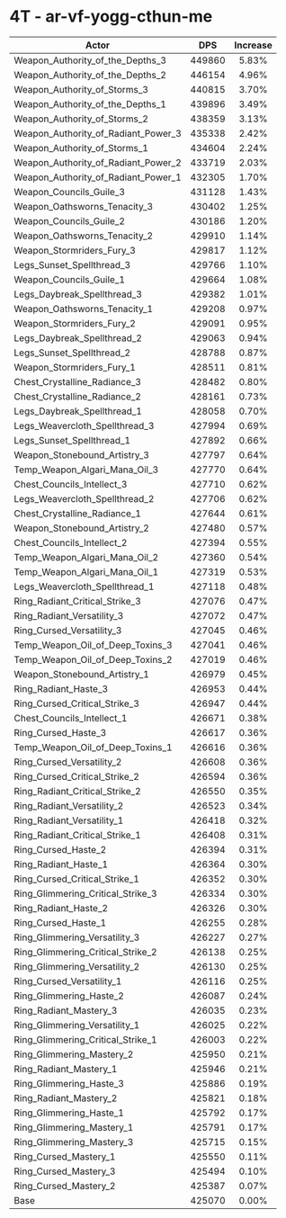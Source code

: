 # 4T - ar-vf-yogg-cthun-me
| Actor | DPS | Increase |
|---|:---:|:---:|
|Weapon_Authority_of_the_Depths_3|449860|5.83%|
|Weapon_Authority_of_the_Depths_2|446154|4.96%|
|Weapon_Authority_of_Storms_3|440815|3.70%|
|Weapon_Authority_of_the_Depths_1|439896|3.49%|
|Weapon_Authority_of_Storms_2|438359|3.13%|
|Weapon_Authority_of_Radiant_Power_3|435338|2.42%|
|Weapon_Authority_of_Storms_1|434604|2.24%|
|Weapon_Authority_of_Radiant_Power_2|433719|2.03%|
|Weapon_Authority_of_Radiant_Power_1|432305|1.70%|
|Weapon_Councils_Guile_3|431128|1.43%|
|Weapon_Oathsworns_Tenacity_3|430402|1.25%|
|Weapon_Councils_Guile_2|430186|1.20%|
|Weapon_Oathsworns_Tenacity_2|429910|1.14%|
|Weapon_Stormriders_Fury_3|429817|1.12%|
|Legs_Sunset_Spellthread_3|429766|1.10%|
|Weapon_Councils_Guile_1|429664|1.08%|
|Legs_Daybreak_Spellthread_3|429382|1.01%|
|Weapon_Oathsworns_Tenacity_1|429208|0.97%|
|Weapon_Stormriders_Fury_2|429091|0.95%|
|Legs_Daybreak_Spellthread_2|429063|0.94%|
|Legs_Sunset_Spellthread_2|428788|0.87%|
|Weapon_Stormriders_Fury_1|428511|0.81%|
|Chest_Crystalline_Radiance_3|428482|0.80%|
|Chest_Crystalline_Radiance_2|428161|0.73%|
|Legs_Daybreak_Spellthread_1|428058|0.70%|
|Legs_Weavercloth_Spellthread_3|427994|0.69%|
|Legs_Sunset_Spellthread_1|427892|0.66%|
|Weapon_Stonebound_Artistry_3|427797|0.64%|
|Temp_Weapon_Algari_Mana_Oil_3|427770|0.64%|
|Chest_Councils_Intellect_3|427710|0.62%|
|Legs_Weavercloth_Spellthread_2|427706|0.62%|
|Chest_Crystalline_Radiance_1|427644|0.61%|
|Weapon_Stonebound_Artistry_2|427480|0.57%|
|Chest_Councils_Intellect_2|427394|0.55%|
|Temp_Weapon_Algari_Mana_Oil_2|427360|0.54%|
|Temp_Weapon_Algari_Mana_Oil_1|427319|0.53%|
|Legs_Weavercloth_Spellthread_1|427118|0.48%|
|Ring_Radiant_Critical_Strike_3|427076|0.47%|
|Ring_Radiant_Versatility_3|427072|0.47%|
|Ring_Cursed_Versatility_3|427045|0.46%|
|Temp_Weapon_Oil_of_Deep_Toxins_3|427041|0.46%|
|Temp_Weapon_Oil_of_Deep_Toxins_2|427019|0.46%|
|Weapon_Stonebound_Artistry_1|426979|0.45%|
|Ring_Radiant_Haste_3|426953|0.44%|
|Ring_Cursed_Critical_Strike_3|426947|0.44%|
|Chest_Councils_Intellect_1|426671|0.38%|
|Ring_Cursed_Haste_3|426617|0.36%|
|Temp_Weapon_Oil_of_Deep_Toxins_1|426616|0.36%|
|Ring_Cursed_Versatility_2|426608|0.36%|
|Ring_Cursed_Critical_Strike_2|426594|0.36%|
|Ring_Radiant_Critical_Strike_2|426550|0.35%|
|Ring_Radiant_Versatility_2|426523|0.34%|
|Ring_Radiant_Versatility_1|426418|0.32%|
|Ring_Radiant_Critical_Strike_1|426408|0.31%|
|Ring_Cursed_Haste_2|426394|0.31%|
|Ring_Radiant_Haste_1|426364|0.30%|
|Ring_Cursed_Critical_Strike_1|426352|0.30%|
|Ring_Glimmering_Critical_Strike_3|426334|0.30%|
|Ring_Radiant_Haste_2|426326|0.30%|
|Ring_Cursed_Haste_1|426255|0.28%|
|Ring_Glimmering_Versatility_3|426227|0.27%|
|Ring_Glimmering_Critical_Strike_2|426138|0.25%|
|Ring_Glimmering_Versatility_2|426130|0.25%|
|Ring_Cursed_Versatility_1|426116|0.25%|
|Ring_Glimmering_Haste_2|426087|0.24%|
|Ring_Radiant_Mastery_3|426035|0.23%|
|Ring_Glimmering_Versatility_1|426025|0.22%|
|Ring_Glimmering_Critical_Strike_1|426003|0.22%|
|Ring_Glimmering_Mastery_2|425950|0.21%|
|Ring_Radiant_Mastery_1|425946|0.21%|
|Ring_Glimmering_Haste_3|425886|0.19%|
|Ring_Radiant_Mastery_2|425821|0.18%|
|Ring_Glimmering_Haste_1|425792|0.17%|
|Ring_Glimmering_Mastery_1|425791|0.17%|
|Ring_Glimmering_Mastery_3|425715|0.15%|
|Ring_Cursed_Mastery_1|425550|0.11%|
|Ring_Cursed_Mastery_3|425494|0.10%|
|Ring_Cursed_Mastery_2|425387|0.07%|
|Base|425070|0.00%|

